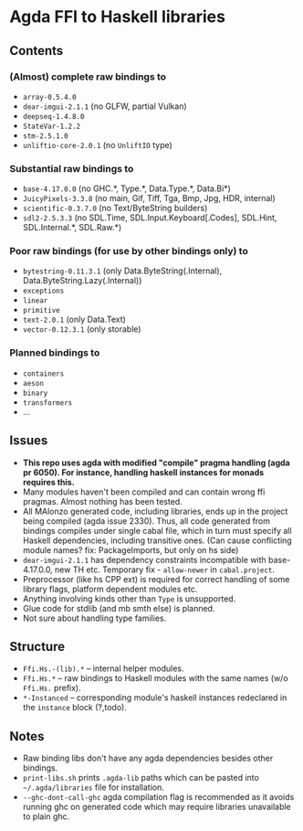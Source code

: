 # Agda FFI to Haskell libraries


## Contents

### (Almost) complete raw bindings to
* `array-0.5.4.0`
* `dear-imgui-2.1.1` (no GLFW, partial Vulkan)
* `deepseq-1.4.8.0`
* `StateVar-1.2.2`
* `stm-2.5.1.0`
* `unliftio-core-2.0.1` (no `UnliftIO` type)

### Substantial raw bindings to
* `base-4.17.0.0` (no GHC.\*, Type.\*, Data.Type.\*, Data.Bi\*)
* `JuicyPixels-3.3.8` (no main, Gif, Tiff, Tga, Bmp, Jpg, HDR, internal)
* `scientific-0.3.7.0` (no Text/ByteString builders)
* `sdl2-2.5.3.3` (no SDL.Time, SDL.Input.Keyboard\[.Codes\], SDL.Hint, SDL.Internal.\*, SDL.Raw.\*)

### Poor raw bindings (for use by other bindings only) to
* `bytestring-0.11.3.1` (only Data.ByteString(.Internal), Data.ByteString.Lazy(.Internal))
* `exceptions`
* `linear`
* `primitive`
* `text-2.0.1` (only Data.Text)
* `vector-0.12.3.1` (only storable)

### Planned bindings to
* `containers`
* `aeson`
* `binary`
* `transformers`
* ...


## Issues

* __This repo uses agda with modified "compile" pragma handling (agda pr 6050). For instance, handling haskell instances for monads requires this.__
* Many modules haven't been compiled and can contain wrong ffi pragmas.
Almost nothing has been tested.
* All MAlonzo generated code, including libraries, ends up in the project being compiled (agda issue 2330).
Thus, all code generated from bindings compiles under single cabal file, which in turn must specify all Haskell dependencies, including transitive ones. (Can cause conflicting module names? fix: PackageImports, but only on hs side)
* `dear-imgui-2.1.1` has dependency constraints incompatible with base-4.17.0.0, new TH etc.
Temporary fix - `allow-newer` in `cabal.project`.
* Preprocessor (like hs CPP ext) is required for correct handling of some library flags, platform dependent modules etc.
* Anything involving kinds other than `Type` is unsupported.
* Glue code for stdlib (and mb smth else) is planned.
* Not sure about handling type families.


## Structure

* `Ffi.Hs.-(lib).*` &#8211; internal helper modules.
* `Ffi.Hs.*` &#8211; raw bindings to Haskell modules with the same names (w/o `Ffi.Hs.` prefix).
* `*-Instanced` &#8211; corresponding module's haskell instances redeclared in the `instance` block (?,todo).


## Notes

* Raw binding libs don't have any agda dependencies besides other bindings.
* `print-libs.sh` prints `.agda-lib` paths which can be pasted into `~/.agda/libraries` file for installation.
* `--ghc-dont-call-ghc` agda compilation flag is recommended as it avoids running ghc on generated code which may require libraries unavailable to plain ghc.

